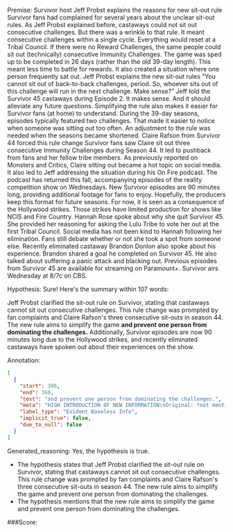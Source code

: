
Premise:
Survivor host Jeff Probst explains the reasons for new sit-out rule
Survivor fans had complained for several years about the unclear sit-out rules.
As Jeff Probst explained before, castaways could not sit out consecutive challenges.
But there was a wrinkle to that rule. It meant consecutive challenges within a single cycle.
Everything would reset at a Tribal Council. If there were no Reward Challenges, the same people could sit out (technically) consecutive Immunity Challenges.
The game was sped up to be completed in 26 days (rather than the old 39-day length). This meant less time to battle for rewards.
It also created a situation where one person frequently sat out.
Jeff Probst explains the new sit-out rules
“You cannot sit out of back-to-back challenges, period. So, whoever sits out of this challenge will run in the next challenge. Make sense?” Jeff told the Survivor 45 castaways during Episode 2.
It makes sense. And it should alleviate any future questions. Simplifying the rule also makes it easier for Survivor fans (at home) to understand.
During the 39-day seasons, episodes typically featured two challenges. That made it easier to notice when someone was sitting out too often. An adjustment to the rule was needed when the seasons became shortened.
Claire Rafson from Survivor 44 forced this rule change
Survivor fans saw Claire sit out three consecutive Immunity Challenges during Season 44.
It led to pushback from fans and her fellow tribe members.
As previously reported on Monsters and Critics, Claire sitting out became a hot topic on social media. It also led to Jeff addressing the situation during his On Fire podcast.
The podcast has returned this fall, accompanying episodes of the reality competition show on Wednesdays.
New Survivor episodes are 90 minutes long, providing additional footage for fans to enjoy.
Hopefully, the producers keep this format for future seasons. For now, it is seen as a consequence of the Hollywood strikes. Those strikes have limited production for shows like NCIS and Fire Country.
Hannah Rose spoke about why she quit Survivor 45. She provided her reasoning for asking the Lulu Tribe to vote her out at the first Tribal Council.
Social media has not been kind to Hannah following her elimination. Fans still debate whether or not she took a spot from someone else.
Recently eliminated castaway Brandon Donlon also spoke about his experience. Brandon shared a goal he completed on Survivor 45. He also talked about suffering a panic attack and blacking out.
Previous episodes from Survivor 45 are available for streaming on Paramount+.
Survivor airs Wednesday at 8/7c on CBS.

Hypothesis:
Sure! Here's the summary within 107 words:

Jeff Probst clarified the sit-out rule on Survivor, stating that castaways cannot sit out consecutive challenges. This rule change was prompted by fan complaints and Claire Rafson's three consecutive sit-outs in season 44. The new rule aims to simplify the game **and prevent one person from dominating the challenges.** Additionally, Survivor episodes are now 90 minutes long due to the Hollywood strikes, and recently eliminated castaways have spoken out about their experiences on the show.

Annotation:
```json
[
  {
    "start": 306,
    "end": 360,
    "text": "and prevent one person from dominating the challenges.",
    "meta": "HIGH INTRODUCTION OF NEW INFORMATION\nOriginal: *not mentioned*\nGenerative: \"and prevent one person from dominating the challenges.\"",
    "label_type": "Evident Baseless Info",
    "implicit_true": false,
    "due_to_null": false
  }
]
```

Generated_reasoning:
Yes, the hypothesis is true. 
- The hypothesis states that Jeff Probst clarified the sit-out rule on Survivor, stating that castaways cannot sit out consecutive challenges. This rule change was prompted by fan complaints and Claire Rafson's three consecutive sit-outs in season 44. The new rule aims to simplify the game and prevent one person from dominating the challenges. 
- The hypothesis mentions that the new rule aims to simplify the game and prevent one person from dominating the challenges.

###Score:
